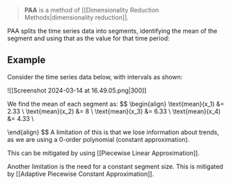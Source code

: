 > **PAA** is a method of [[Dimensionality Reduction Methods|dimensionality reduction]].

PAA splits the time series data into segments, identifying the mean of the segment and using that as the value for that time period:

## Example
Consider the time series data below, with intervals as shown:

![[Screenshot 2024-03-14 at 16.49.05.png|300]]

We find the mean of each segment as:
$$
\begin{align}
\text{mean}(x_1) &= 2.33 \\
\text{mean}(x_2) &= 8 \\
\text{mean}(x_3) &= 6.33 \\
\text{mean}(x_4) &= 4.33 \\

\end{align}
$$
A limitation of this is that we lose information about trends, as we are using a 0-order polynomial (constant approximation).

This can be mitigated by using [[Piecewise Linear Approximation]].

Another limitation is the need for a constant segment size. This is mitigated by [[Adaptive Piecewise Constant Approximation]].